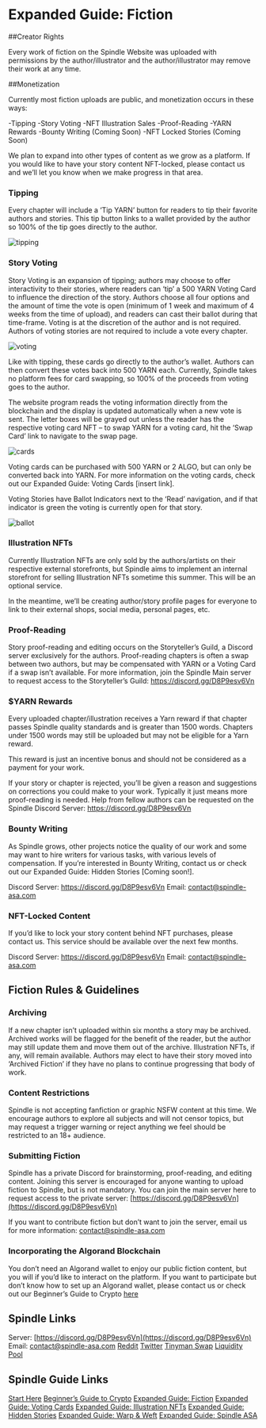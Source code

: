 # Expanded Guide: Fiction

##Creator Rights

Every work of fiction on the Spindle Website was uploaded with permissions by the author/illustrator and the author/illustrator may remove their work at any time.

##Monetization

Currently most fiction uploads are public, and monetization occurs in these ways:

-Tipping
-Story Voting
-NFT Illustration Sales
-Proof-Reading
-YARN Rewards
-Bounty Writing (Coming Soon)
-NFT Locked Stories (Coming Soon)

We plan to expand into other types of content as we grow as a platform. If you would like to have your story content NFT-locked, please contact us and we’ll let you know when we make progress in that area.


### Tipping
Every chapter will include a ‘Tip YARN’ button for readers to tip their favorite authors and stories. This tip button links to a wallet provided by the author so 100% of the tip goes directly to the author.

![tipping](../images/fiction-guide-a-tipping.png)

### Story Voting

Story Voting is an expansion of tipping; authors may choose to offer interactivity to their stories, where readers can ‘tip’ a 500 YARN Voting Card to influence the direction of the story. Authors choose all four options and the amount of time the vote is open (minimum of 1 week and maximum of 4 weeks from the time of upload), and readers can cast their ballot during that time-frame. Voting is at the discretion of the author and is not required. Authors of voting stories are not required to include a vote every chapter.

![voting](../images/fiction-guide-b-voting.png)

Like with tipping, these cards go directly to the author’s wallet. Authors can then convert these votes back into 500 YARN each. Currently, Spindle takes no platform fees for card swapping, so 100% of the proceeds from voting goes to the author.

The website program reads the voting information directly from the blockchain and the display is updated automatically when a new vote is sent. The letter boxes will be grayed out unless the reader has the respective voting card NFT – to swap YARN for a voting card, hit the ‘Swap Card’ link to navigate to the swap page.

![cards](../images/fiction-guide-c-cards.png)

Voting cards can be purchased with 500 YARN or 2 ALGO, but can only be converted back into YARN. For more information on the voting cards, check out our Expanded Guide: Voting Cards [insert link].

Voting Stories have Ballot Indicators next to the ‘Read’ navigation, and if that indicator is green the voting is currently open for that story.

![ballot](../images/fiction-guide-d-ballot.png)

### Illustration NFTs

Currently Illustration NFTs are only sold by the authors/artists on their respective external storefronts, but Spindle aims to implement an internal storefront for selling Illustration NFTs sometime this summer. This will be an optional service.

In the meantime, we’ll be creating author/story profile pages for everyone to link to their external shops, social media, personal pages, etc.

### Proof-Reading

Story proof-reading and editing occurs on the Storyteller’s Guild, a Discord server exclusively for the authors. Proof-reading chapters is often a swap between two authors, but may be compensated with YARN or a Voting Card if a swap isn’t available. For more information, join the Spindle Main server to request access to the Storyteller’s Guild: https://discord.gg/D8P9esv6Vn

### $YARN Rewards

Every uploaded chapter/illustration receives a Yarn reward if that chapter passes Spindle quality standards and is greater than 1500 words. Chapters under 1500 words may still be uploaded but may not be eligible for a Yarn reward.

This reward is just an incentive bonus and should not be considered as a payment for your work.

If your story or chapter is rejected, you’ll be given a reason and suggestions on corrections you could make to your work. Typically it just means more proof-reading is needed. Help from fellow authors can be requested on the Spindle Discord Server: https://discord.gg/D8P9esv6Vn

### Bounty Writing

As Spindle grows, other projects notice the quality of our work and some may want to hire writers for various tasks, with various levels of compensation. If you’re interested in Bounty Writing, contact us or check out our Expanded Guide: Hidden Stories [Coming soon!].

Discord Server: https://discord.gg/D8P9esv6Vn
Email: contact@spindle-asa.com

### NFT-Locked Content

If you’d like to lock your story content behind NFT purchases, please contact us. This service should be available over the next few months.

Discord Server: https://discord.gg/D8P9esv6Vn
Email: contact@spindle-asa.com

## Fiction Rules & Guidelines

### Archiving

If a new chapter isn’t uploaded within six months a story may be archived. Archived works will be flagged for the benefit of the reader, but the author may still update them and move them out of the archive. Illustration NFTs, if any, will remain available. Authors may elect to have their story moved into ‘Archived Fiction’ if they have no plans to continue progressing that body of work.

### Content Restrictions

Spindle is not accepting fanfiction or graphic NSFW content at this time. We encourage authors to explore all subjects and will not censor topics, but may request a trigger warning or reject anything we feel should be restricted to an 18+ audience.

### Submitting Fiction

Spindle has a private Discord for brainstorming, proof-reading, and editing content. Joining this server is encouraged for anyone wanting to upload fiction to Spindle, but is not mandatory. You can join the main server here to request access to the private server: [https://discord.gg/D8P9esv6Vn](https://discord.gg/D8P9esv6Vn)

If you want to contribute fiction but don’t want to join the server, email us for more information: [contact@spindle-asa.com](mailto:contact@spindle-asa.com)

### Incorporating the Algorand Blockchain

You don’t need an Algorand wallet to enjoy our public fiction content, but you will if you’d like to interact on the platform. If you want to participate but don’t know how to set up an Algorand wallet, please contact us or check out our Beginner’s Guide to Crypto [here](../crypto-guide/crypto-guide.md)

## Spindle Links

Server: [https://discord.gg/D8P9esv6Vn](https://discord.gg/D8P9esv6Vn)
Email: [contact@spindle-asa.com](mailto:contact@spindle-asa.com)
[Reddit](https://www.reddit.com/r/spindleASA)
[Twitter](https://twitter.com/AsaSpindle)
[Tinyman Swap](https://app.tinyman.org/#/swap?asset_in=0&asset_out=544217506)
[Liquidity Pool](https://app.tinyman.org/#/pool/HN3SAOCBR36XYO2E3N2FFUHWJ3YQDHWMBKK5IHWPE2VZVGDXKKYAAJRLVY)



## Spindle Guide Links

[Start Here](../start-here.md)
[Beginner’s Guide to Crypto](../crypto-guide/crypto-guide.md)
[Expanded Guide: Fiction](../fiction-guide/fiction-guide.md)
[Expanded Guide: Voting Cards](../voting-guide/voting-guide.md)
[Expanded Guide: Illustration NFTs](../illustrations-guide/illustrations-guide.md)
[Expanded Guide: Hidden Stories](../hidden-stories-guide/hidden-stories.md)
[Expanded Guide: Warp & Weft](../warp-and-weft-guide/warp-and-weft-guide.md)
[Expanded Guide: Spindle ASA](../spindle-guide/spindle-guide.md)
